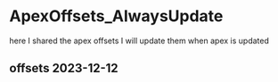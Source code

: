 # ApexOffsets_AlwaysUpdate
here I shared the apex offsets I will update them when apex is updated
## offsets 2023-12-12
